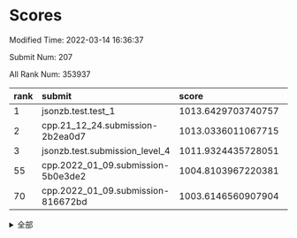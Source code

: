 # Scores

Modified Time: 2022-03-14 16:36:37

Submit Num: 207

All Rank Num: 353937

| rank |               submit               |       score        |       sigma        | pk_num |
| :--- | :--------------------------------- | :----------------- | :----------------- | :----- |
| 1    | jsonzb.test.test_1                 | 1013.6429703740757 | 0.8212608008342992 | 6838   |
| 2    | cpp.21_12_24.submission-2b2ea0d7   | 1013.0336011067715 | 0.829202768746493  | 6845   |
| 3    | jsonzb.test.submission_level_4     | 1011.9324435728051 | 0.7806165917485396 | 6840   |
| 55   | cpp.2022_01_09.submission-5b0e3de2 | 1004.8103967220381 | 0.72216258309065   | 6842   |
| 70   | cpp.2022_01_09.submission-816672bd | 1003.6146560907904 | 0.7233170115286996 | 6843   |


<details>
<summary>全部</summary>

| rank |                 submit                 |       score        |       sigma        | pk_num |
| :--- | :------------------------------------- | :----------------- | :----------------- | :----- |
| 1    | jsonzb.test.test_1                     | 1013.6429703740757 | 0.8212608008342992 | 6838   |
| 2    | cpp.21_12_24.submission-2b2ea0d7       | 1013.0336011067715 | 0.829202768746493  | 6845   |
| 3    | jsonzb.test.submission_level_4         | 1011.9324435728051 | 0.7806165917485396 | 6840   |
| 4    | gobigger.level_3.submission_level_3_47 | 1011.8166258432584 | 0.7864846983548385 | 6843   |
| 5    | gobigger.level_3.submission_level_3_5  | 1011.2878177794645 | 0.7645790198917437 | 6840   |
| 6    | gobigger.level_3.submission_level_3_49 | 1011.1812127153705 | 0.7938882746641878 | 6838   |
| 7    | gobigger.level_3.submission_level_3_18 | 1011.1186653301911 | 0.7556647391699374 | 6837   |
| 8    | gobigger.level_3.submission_level_3_19 | 1011.0900190677554 | 0.7912695510723498 | 6836   |
| 9    | gobigger.level_3.submission_level_3_30 | 1010.8823133362696 | 0.7664436340713767 | 6837   |
| 10   | gobigger.level_3.submission_level_3_20 | 1010.8631458926039 | 0.7400893099321584 | 6837   |
| 11   | gobigger.level_3.submission_level_3_29 | 1010.8546157248865 | 0.7605513695977582 | 6842   |
| 12   | gobigger.level_3.submission_level_3_33 | 1010.8538293240679 | 0.7638076893445845 | 6842   |
| 13   | gobigger.level_3.submission_level_3_2  | 1010.7167026429939 | 0.7767556951738189 | 6842   |
| 14   | gobigger.level_3.submission_level_3_12 | 1010.6190079246041 | 0.7798873867217998 | 6839   |
| 15   | gobigger.level_3.submission_level_3_11 | 1010.6116543015069 | 0.7476564902714542 | 6833   |
| 16   | gobigger.level_3.submission_level_3_41 | 1010.6112858598591 | 0.7740093857723034 | 6834   |
| 17   | gobigger.level_3.submission_level_3_42 | 1010.6070983382623 | 0.7522553294815199 | 6844   |
| 18   | gobigger.level_3.submission_level_3_36 | 1010.5697473348109 | 0.7550447381168589 | 6836   |
| 19   | gobigger.level_3.submission_level_3_48 | 1010.5480375527304 | 0.7672500783119671 | 6838   |
| 20   | gobigger.level_3.submission_level_3_34 | 1010.5384761366216 | 0.7706853276431558 | 6840   |
| 21   | gobigger.level_3.submission_level_3_40 | 1010.4598988061807 | 0.7689954308382415 | 6839   |
| 22   | gobigger.level_3.submission_level_3_3  | 1010.4506591878065 | 0.7492376403700793 | 6843   |
| 23   | gobigger.level_3.submission_level_3_43 | 1010.42441410409   | 0.7825088472526434 | 6836   |
| 24   | gobigger.level_3.submission_level_3_9  | 1010.4195395877871 | 0.7734301197634356 | 6839   |
| 25   | gobigger.level_3.submission_level_3_8  | 1010.3853453625621 | 0.7799348269562959 | 6840   |
| 26   | gobigger.level_3.submission_level_3_6  | 1010.3606559706739 | 0.7980251383837595 | 6842   |
| 27   | gobigger.level_3.submission_level_3_38 | 1010.3314724960434 | 0.7660800783799091 | 6836   |
| 28   | gobigger.level_3.submission_level_3_32 | 1010.2920455167978 | 0.7394836732661156 | 6836   |
| 29   | gobigger.level_3.submission_level_3_27 | 1010.1916824852851 | 0.7726953812782863 | 6840   |
| 30   | gobigger.level_3.submission_level_3_31 | 1010.1365461647056 | 0.7556447346398991 | 6835   |
| 31   | gobigger.level_3.submission_level_3_22 | 1010.1237223318299 | 0.7645030522833564 | 6840   |
| 32   | gobigger.level_3.submission_level_3_35 | 1009.9525429814047 | 0.7501909452588127 | 6838   |
| 33   | gobigger.level_3.submission_level_3_15 | 1009.8594913085474 | 0.7672721133587775 | 6839   |
| 34   | gobigger.level_3.submission_level_3_1  | 1009.850909781837  | 0.7326161102186127 | 6841   |
| 35   | gobigger.level_3.submission_level_3_24 | 1009.8244676394014 | 0.7485709232901788 | 6842   |
| 36   | gobigger.level_3.submission_level_3_26 | 1009.8028786247993 | 0.7694135867936541 | 6842   |
| 37   | gobigger.level_3.submission_level_3_14 | 1009.762913331899  | 0.7919760399989392 | 6842   |
| 38   | gobigger.level_3.submission_level_3_23 | 1009.7488052855261 | 0.7417786767867525 | 6836   |
| 39   | gobigger.level_3.submission_level_3_37 | 1009.7049802816331 | 0.7595103475566569 | 6838   |
| 40   | gobigger.level_3.submission_level_3_10 | 1009.6493840664059 | 0.7660899043352852 | 6839   |
| 41   | gobigger.level_3.submission_level_3_45 | 1009.631135771163  | 0.7727597486863014 | 6843   |
| 42   | gobigger.level_3.submission_level_3_13 | 1009.5979571964317 | 0.7606639978546206 | 6838   |
| 43   | gobigger.level_3.submission_level_3_17 | 1009.563801548103  | 0.7694558288119396 | 6838   |
| 44   | gobigger.level_3.submission_level_3_7  | 1009.555686746802  | 0.7439177798829986 | 6841   |
| 45   | gobigger.level_3.submission_level_3_25 | 1009.4877934388286 | 0.7375581312946338 | 6835   |
| 46   | gobigger.level_3.submission_level_3_44 | 1009.4036074631376 | 0.7332503687541563 | 6838   |
| 47   | gobigger.level_3.submission_level_3_46 | 1009.3193077394536 | 0.7832346196024654 | 6830   |
| 48   | gobigger.level_3.submission_level_3_28 | 1009.2875688026933 | 0.7472127200538083 | 6842   |
| 49   | gobigger.level_3.submission_level_3_4  | 1009.1945868928477 | 0.7544531187359745 | 6841   |
| 50   | gobigger.level_3.submission_level_3_21 | 1009.191312738118  | 0.7431935557312487 | 6841   |
| 51   | gobigger.level_3.submission_level_3_16 | 1008.8789306030435 | 0.7847729871090952 | 6843   |
| 52   | gobigger.level_3.submission_level_3_0  | 1008.5593144932869 | 0.7675402773195261 | 6844   |
| 53   | gobigger.level_3.submission_level_3_39 | 1007.6995504111525 | 0.7536599333201424 | 6837   |
| 54   | gobigger.level_1.submission_level_1_44 | 1004.9356886198058 | 0.7274612983024149 | 6844   |
| 55   | cpp.2022_01_09.submission-5b0e3de2     | 1004.8103967220381 | 0.72216258309065   | 6842   |
| 56   | gobigger.level_1.submission_level_1_41 | 1004.6602316092849 | 0.7203224586343803 | 6835   |
| 57   | gobigger.level_1.submission_level_1_49 | 1004.5453530153875 | 0.7175490688449712 | 6841   |
| 58   | gobigger.level_1.submission_level_1_9  | 1004.4417392794975 | 0.721977526611593  | 6839   |
| 59   | gobigger.level_1.submission_level_1_11 | 1004.3904359735219 | 0.7192152270154857 | 6841   |
| 60   | gobigger.level_1.submission_level_1_42 | 1004.2247857715594 | 0.7163749786527974 | 6847   |
| 61   | gobigger.level_1.submission_level_1_0  | 1004.219464574009  | 0.7150745457192123 | 6839   |
| 62   | gobigger.level_1.submission_level_1_35 | 1004.1866158201904 | 0.7208792227690615 | 6841   |
| 63   | gobigger.level_1.submission_level_1_48 | 1003.9264729602633 | 0.7197521767672526 | 6839   |
| 64   | gobigger.level_1.submission_level_1_27 | 1003.9182673128296 | 0.71294331653239   | 6844   |
| 65   | gobigger.level_1.submission_level_1_6  | 1003.8696374049839 | 0.7224961810601277 | 6837   |
| 66   | gobigger.level_1.submission_level_1_23 | 1003.8096676682028 | 0.7168350979195072 | 6838   |
| 67   | gobigger.level_1.submission_level_1_2  | 1003.7049172456747 | 0.7134907277530548 | 6835   |
| 68   | gobigger.level_1.submission_level_1_18 | 1003.6622223687586 | 0.7106426573708756 | 6838   |
| 69   | gobigger.level_1.submission_level_1_14 | 1003.619688034529  | 0.6951871445977644 | 6843   |
| 70   | cpp.2022_01_09.submission-816672bd     | 1003.6146560907904 | 0.7233170115286996 | 6843   |
| 71   | gobigger.level_1.submission_level_1_31 | 1003.6005681740102 | 0.725834442269072  | 6836   |
| 72   | gobigger.level_1.submission_level_1_33 | 1003.5901052172203 | 0.7133933883667468 | 6836   |
| 73   | gobigger.level_1.submission_level_1_7  | 1003.5112320459339 | 0.7148542172396153 | 6836   |
| 74   | gobigger.level_1.submission_level_1_25 | 1003.5066112766161 | 0.7231111322487823 | 6839   |
| 75   | gobigger.level_1.submission_level_1_34 | 1003.4734547440485 | 0.7183893776824997 | 6841   |
| 76   | gobigger.level_1.submission_level_1_10 | 1003.4676599570153 | 0.7114006655203184 | 6838   |
| 77   | gobigger.level_1.submission_level_1_29 | 1003.4585705004575 | 0.7148472574973663 | 6843   |
| 78   | gobigger.level_1.submission_level_1_46 | 1003.3641976677478 | 0.71482423115652   | 6837   |
| 79   | gobigger.level_1.submission_level_1_4  | 1003.3142991427379 | 0.7132912062580178 | 6837   |
| 80   | gobigger.level_1.submission_level_1_26 | 1003.307830857294  | 0.705452885999298  | 6837   |
| 81   | gobigger.level_1.submission_level_1_21 | 1003.3018216837771 | 0.7225103819624912 | 6839   |
| 82   | gobigger.level_1.submission_level_1_12 | 1003.2984375054672 | 0.7212643066981992 | 6838   |
| 83   | gobigger.level_1.submission_level_1_3  | 1003.2789056504395 | 0.7081978883906367 | 6840   |
| 84   | gobigger.level_1.submission_level_1_13 | 1003.1800733524824 | 0.7176679324771398 | 6839   |
| 85   | gobigger.level_1.submission_level_1_32 | 1003.1766435871987 | 0.7091036311751283 | 6839   |
| 86   | gobigger.level_1.submission_level_1_47 | 1003.1151717416967 | 0.7154619996296478 | 6842   |
| 87   | gobigger.level_1.submission_level_1_19 | 1003.1068808409951 | 0.723614814856623  | 6844   |
| 88   | gobigger.level_1.submission_level_1_1  | 1003.0442637210494 | 0.7197166055497485 | 6838   |
| 89   | gobigger.level_1.submission_level_1_5  | 1003.0320134459469 | 0.7104396920120892 | 6833   |
| 90   | gobigger.level_1.submission_level_1_30 | 1003.0092950984143 | 0.7133900578902025 | 6837   |
| 91   | gobigger.level_1.submission_level_1_40 | 1002.9565183168068 | 0.7201829070058333 | 6839   |
| 92   | gobigger.level_1.submission_level_1_37 | 1002.9392218822535 | 0.7257077033614595 | 6836   |
| 93   | gobigger.level_1.submission_level_1_39 | 1002.9183232403824 | 0.7209680946076203 | 6838   |
| 94   | gobigger.level_1.submission_level_1_28 | 1002.847511374576  | 0.7142071172161323 | 6841   |
| 95   | gobigger.level_1.submission_level_1_20 | 1002.7471858213261 | 0.7098477047895195 | 6841   |
| 96   | gobigger.level_1.submission_level_1_17 | 1002.7144394286943 | 0.7083066731300186 | 6841   |
| 97   | gobigger.level_1.submission_level_1_16 | 1002.6367031479667 | 0.714832206874798  | 6836   |
| 98   | gobigger.level_1.submission_level_1_45 | 1002.5757102736529 | 0.7137872418553418 | 6839   |
| 99   | gobigger.level_1.submission_level_1_22 | 1002.5380139598323 | 0.7279071042031647 | 6835   |
| 100  | gobigger.level_1.submission_level_1_36 | 1002.4546593467251 | 0.7222243795284171 | 6839   |
| 101  | gobigger.level_1.submission_level_1_38 | 1002.4016238115872 | 0.7060031302182139 | 6841   |
| 102  | gobigger.level_1.submission_level_1_43 | 1002.3235365791414 | 0.7045611418179981 | 6837   |
| 103  | gobigger.level_1.submission_level_1_8  | 1002.1980983145697 | 0.7133495213655061 | 6839   |
| 104  | gobigger.level_1.submission_level_1_15 | 1001.9452319686059 | 0.7046658965678944 | 6840   |
| 105  | gobigger.level_1.submission_level_1_24 | 1001.4044834885236 | 0.7090983506694243 | 6843   |
| 106  | gobigger.random.submission_random_19   | 997.2980875831679  | 0.7000944996651155 | 6842   |
| 107  | gobigger.random.submission_random_21   | 997.0756268701876  | 0.7111859598989155 | 6844   |
| 108  | gobigger.random.submission_random_13   | 997.0015073064073  | 0.7083788847379953 | 6841   |
| 109  | gobigger.random.submission_random_43   | 996.9571746646197  | 0.7150929956894903 | 6841   |
| 110  | gobigger.random.submission_random_40   | 996.8717795730394  | 0.71926780265226   | 6836   |
| 111  | gobigger.random.submission_random_24   | 996.8163317698896  | 0.7137378958502099 | 6846   |
| 112  | gobigger.random.submission_random_39   | 996.7775202704147  | 0.7014928927122164 | 6838   |
| 113  | gobigger.random.submission_random_16   | 996.726228153943   | 0.702622192560935  | 6844   |
| 114  | gobigger.random.submission_random_9    | 996.6579472119032  | 0.7037137290248635 | 6841   |
| 115  | gobigger.random.submission_random_28   | 996.587063870704   | 0.7095615015631139 | 6839   |
| 116  | gobigger.random.submission_random_37   | 996.4995698441403  | 0.7053071135162959 | 6842   |
| 117  | gobigger.random.submission_random_8    | 996.4275177018452  | 0.7027534118669345 | 6838   |
| 118  | gobigger.random.submission_random_29   | 996.4009099877587  | 0.7234371272903857 | 6837   |
| 119  | gobigger.random.submission_random_11   | 996.3901000472802  | 0.7118177524128291 | 6837   |
| 120  | gobigger.random.submission_random_14   | 996.3600028795473  | 0.7085402273127916 | 6842   |
| 121  | gobigger.random.submission_random_38   | 996.3000486177204  | 0.7045149966792791 | 6838   |
| 122  | gobigger.random.submission_random_41   | 996.28303818564    | 0.7100785511974922 | 6837   |
| 123  | gobigger.random.submission_random_26   | 996.2444993392311  | 0.7123271663762618 | 6836   |
| 124  | gobigger.random.submission_random_48   | 996.2368379990744  | 0.7207997502997436 | 6839   |
| 125  | gobigger.random.submission_random_22   | 996.191276463643   | 0.7153403254878047 | 6844   |
| 126  | gobigger.random.submission_random_47   | 996.1302397391539  | 0.7052643095112892 | 6838   |
| 127  | gobigger.random.submission_random_6    | 996.0639383881904  | 0.7188811318990104 | 6839   |
| 128  | gobigger.random.submission_random_2    | 996.0620496323805  | 0.7113500642069858 | 6839   |
| 129  | gobigger.random.submission_random_33   | 996.0373726524156  | 0.7145707170125608 | 6837   |
| 130  | gobigger.random.submission_random_44   | 995.9785338574392  | 0.7050594095138409 | 6843   |
| 131  | gobigger.random.submission_random_35   | 995.9650143539095  | 0.7099549647556175 | 6839   |
| 132  | gobigger.random.submission_random_36   | 995.9387085819277  | 0.7138538960919942 | 6845   |
| 133  | gobigger.random.submission_random_42   | 995.8966102406201  | 0.7250260201511985 | 6841   |
| 134  | gobigger.random.submission_random_25   | 995.8547264391854  | 0.7049068180046391 | 6839   |
| 135  | gobigger.random.submission_random_12   | 995.7789128463011  | 0.7028745524130229 | 6842   |
| 136  | gobigger.random.submission_random_20   | 995.7621405733647  | 0.7147021638204251 | 6842   |
| 137  | gobigger.random.submission_random_0    | 995.7109525169324  | 0.7176350289878435 | 6842   |
| 138  | gobigger.random.submission_random_17   | 995.6324740265313  | 0.717110705239659  | 6837   |
| 139  | gobigger.random.submission_random_32   | 995.6209679719846  | 0.7090828740597638 | 6838   |
| 140  | gobigger.random.submission_random_1    | 995.5926311562687  | 0.7101489808663605 | 6841   |
| 141  | gobigger.random.submission_random_34   | 995.4536518126189  | 0.7190693267848591 | 6833   |
| 142  | gobigger.random.submission_random_23   | 995.3852984247803  | 0.7123997750734494 | 6842   |
| 143  | gobigger.random.submission_random_7    | 995.3656189708954  | 0.7136956081030018 | 6837   |
| 144  | gobigger.random.submission_random_30   | 995.3534720278386  | 0.7007914401498376 | 6836   |
| 145  | gobigger.random.submission_random_46   | 995.2509535580008  | 0.6980588117773868 | 6837   |
| 146  | gobigger.random.submission_random_4    | 995.2333031713639  | 0.7130669358809795 | 6836   |
| 147  | gobigger.random.submission_random_45   | 995.1819117511044  | 0.7210428508863931 | 6838   |
| 148  | gobigger.random.submission_random_27   | 995.1494739196127  | 0.7149622608910179 | 6837   |
| 149  | gobigger.random.submission_random_5    | 995.1218369501523  | 0.7166066558948697 | 6844   |
| 150  | gobigger.random.submission_random_15   | 995.0452728170465  | 0.7035613982724072 | 6840   |
| 151  | gobigger.random.submission_random_31   | 994.980723602851   | 0.7094409403918063 | 6844   |
| 152  | gobigger.random.submission_random_49   | 994.9229144812439  | 0.7263274790882472 | 6837   |
| 153  | gobigger.random.submission_random_18   | 994.9114990864869  | 0.7095967976371773 | 6838   |
| 154  | gobigger.random.submission_random_3    | 994.893287002323   | 0.7074786651440962 | 6843   |
| 155  | gobigger.random.submission_random_10   | 994.5479682571038  | 0.714528257905475  | 6844   |
| 156  | gobigger.level_2.submission_level_2_45 | 993.8263117725315  | 0.7404853791568233 | 6839   |
| 157  | gobigger.level_2.submission_level_2_20 | 993.6814740143733  | 0.7364215221177645 | 6840   |
| 158  | gobigger.level_2.submission_level_2_46 | 993.5758528896608  | 0.7259231462615917 | 6841   |
| 159  | gobigger.level_2.submission_level_2_11 | 993.3543031383598  | 0.7343828533132271 | 6836   |
| 160  | gobigger.level_2.submission_level_2_35 | 993.3531637623852  | 0.7370144829944337 | 6841   |
| 161  | gobigger.level_2.submission_level_2_27 | 993.2089277293107  | 0.7466671838413554 | 6835   |
| 162  | gobigger.level_2.submission_level_2_26 | 992.9120176015813  | 0.7483722695067372 | 6840   |
| 163  | gobigger.level_2.submission_level_2_21 | 992.7925721134577  | 0.7484553921188964 | 6834   |
| 164  | gobigger.level_2.submission_level_2_3  | 992.759109528313   | 0.7305647071522068 | 6843   |
| 165  | gobigger.level_2.submission_level_2_6  | 992.7507699397383  | 0.7357114881253085 | 6843   |
| 166  | gobigger.level_2.submission_level_2_2  | 992.7374394399036  | 0.7332695873919526 | 6839   |
| 167  | gobigger.level_2.submission_level_2_0  | 992.6757393468677  | 0.7375840388883091 | 6841   |
| 168  | gobigger.level_2.submission_level_2_30 | 992.6472339267917  | 0.7372677392518178 | 6839   |
| 169  | gobigger.level_2.submission_level_2_13 | 992.576863522777   | 0.7397834990592557 | 6842   |
| 170  | gobigger.level_2.submission_level_2_16 | 992.5708662045762  | 0.730941278445817  | 6839   |
| 171  | gobigger.level_2.submission_level_2_49 | 992.5522629487753  | 0.7564696511342471 | 6839   |
| 172  | gobigger.level_2.submission_level_2_42 | 992.5477645888622  | 0.7592169057416478 | 6841   |
| 173  | gobigger.level_2.submission_level_2_14 | 992.4797465638712  | 0.7244404259260351 | 6840   |
| 174  | gobigger.level_2.submission_level_2_22 | 992.4633493578108  | 0.7371509746075671 | 6837   |
| 175  | gobigger.level_2.submission_level_2_24 | 992.4606636252505  | 0.7575676078456731 | 6835   |
| 176  | gobigger.level_2.submission_level_2_17 | 992.3689273979961  | 0.7502349256617008 | 6834   |
| 177  | gobigger.level_2.submission_level_2_44 | 992.3654214786627  | 0.7332212403735966 | 6838   |
| 178  | gobigger.level_2.submission_level_2_47 | 992.326315759248   | 0.7481589897448448 | 6837   |
| 179  | gobigger.level_2.submission_level_2_5  | 992.278327862554   | 0.7296517475213042 | 6843   |
| 180  | gobigger.level_2.submission_level_2_1  | 992.2022787258959  | 0.7480893494338942 | 6845   |
| 181  | gobigger.level_2.submission_level_2_43 | 992.1608276801238  | 0.7479232847001244 | 6841   |
| 182  | gobigger.level_2.submission_level_2_39 | 992.0996136924743  | 0.741755189327425  | 6841   |
| 183  | gobigger.level_2.submission_level_2_19 | 992.0843503470072  | 0.7392502767443515 | 6836   |
| 184  | gobigger.level_2.submission_level_2_15 | 992.0246142445226  | 0.7286314255869527 | 6839   |
| 185  | gobigger.level_2.submission_level_2_31 | 991.9923488680363  | 0.728118247190067  | 6838   |
| 186  | gobigger.level_2.submission_level_2_41 | 991.9562251998414  | 0.7520329176280994 | 6839   |
| 187  | gobigger.level_2.submission_level_2_28 | 991.6646102008883  | 0.7440752308145699 | 6843   |
| 188  | gobigger.level_2.submission_level_2_33 | 991.6577791788856  | 0.7424885865809279 | 6839   |
| 189  | gobigger.level_2.submission_level_2_23 | 991.5703459147962  | 0.7383137245377474 | 6840   |
| 190  | gobigger.level_2.submission_level_2_4  | 991.5550681893924  | 0.74533455977756   | 6840   |
| 191  | gobigger.level_2.submission_level_2_10 | 991.5327137085199  | 0.7531955189681536 | 6839   |
| 192  | gobigger.level_2.submission_level_2_25 | 991.5147628242036  | 0.7703300495431135 | 6833   |
| 193  | gobigger.level_2.submission_level_2_7  | 991.4109432858884  | 0.7539420812363449 | 6841   |
| 194  | gobigger.level_2.submission_level_2_34 | 991.378112557914   | 0.7520854545686414 | 6837   |
| 195  | gobigger.level_2.submission_level_2_36 | 991.2963838290865  | 0.7712636825238397 | 6841   |
| 196  | gobigger.level_2.submission_level_2_18 | 991.1690685875654  | 0.7433588427956044 | 6838   |
| 197  | gobigger.level_2.submission_level_2_37 | 991.0586381499895  | 0.7607884231592551 | 6841   |
| 198  | gobigger.level_2.submission_level_2_12 | 991.0471530236283  | 0.7756995647251829 | 6843   |
| 199  | gobigger.level_2.submission_level_2_48 | 990.9943186747101  | 0.7439469073906018 | 6839   |
| 200  | gobigger.level_2.submission_level_2_29 | 990.9145416754401  | 0.747588507392143  | 6844   |
| 201  | gobigger.level_2.submission_level_2_40 | 990.7382274056547  | 0.7574043874048532 | 6840   |
| 202  | gobigger.level_2.submission_level_2_32 | 990.6752869014912  | 0.7559628572855117 | 6840   |
| 203  | gobigger.level_2.submission_level_2_8  | 990.2563284246535  | 0.7613934153387989 | 6838   |
| 204  | gobigger.level_2.submission_level_2_9  | 989.9781398131258  | 0.7561933456937682 | 6836   |
| 205  | gobigger.level_2.submission_level_2_38 | 989.8864602975787  | 0.771043186662234  | 6839   |
| 206  | gobigger.none.submission_none_1        | 975.1335749180561  | 1.5783409849709569 | 6840   |
| 207  | gobigger.none.submission_none_0        | 974.7829148700579  | 1.6650721841744895 | 6840   |

</details>